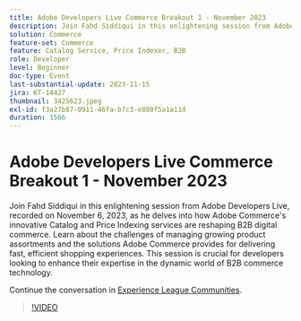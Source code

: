 ```yaml
---
title: Adobe Developers Live Commerce Breakout 1 - November 2023
description: Join Fahd Siddiqui in this enlightening session from Adobe Developers Live, recorded on November 6, 2023, as he delves into how Adobe Commerce's innovative Catalog and Price Indexing services are reshaping B2B digital commerce. Learn about the challenges of managing growing product assortments and the solutions Adobe Commerce provides for delivering fast, efficient shopping experiences. This session is crucial for developers looking to enhance their expertise in the dynamic world of B2B commerce technology.
solution: Commerce
feature-set: Commerce
feature: Catalog Service, Price Indexer, B2B
role: Developer
level: Beginner
doc-type: Event
last-substantial-update: 2023-11-15
jira: KT-14427
thumbnail: 3425623.jpeg
exl-id: f3a27b87-0911-46fa-b7c3-e880f5a1a11d
duration: 1566
---
```

# Adobe Developers Live Commerce Breakout 1 - November 2023

Join Fahd Siddiqui in this enlightening session from Adobe Developers Live, recorded on November 6, 2023, as he delves into how Adobe Commerce's innovative Catalog and Price Indexing services are reshaping B2B digital commerce. Learn about the challenges of managing growing product assortments and the solutions Adobe Commerce provides for delivering fast, efficient shopping experiences. This session is crucial for developers looking to enhance their expertise in the dynamic world of B2B commerce technology.

Continue the conversation in [Experience League Communities](https://adobe.ly/3rJfZcN).

>[!VIDEO](https://video.tv.adobe.com/v/3425623/?learn=on)
